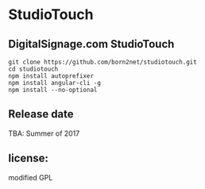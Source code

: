 StudioTouch
=====================

DigitalSignage.com StudioTouch    
----------------

```
git clone https://github.com/born2net/studiotouch.git
cd studiotouch
npm install autoprefixer
npm install angular-cli -g
npm install --no-optional
```

Release date
----------------
TBA: Summer of 2017

license:
--------
modified GPL

